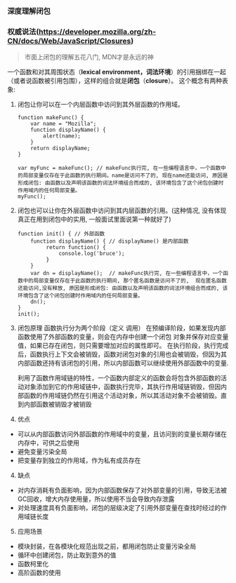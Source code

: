 ### 深度理解闭包

### 权威说法(https://developer.mozilla.org/zh-CN/docs/Web/JavaScript/Closures)

> 市面上闭包的理解五花八门, MDN才是永远的神

一个函数和对其周围状态（**lexical environment，词法环境**）的引用捆绑在一起（或者说函数被引用包围），这样的组合就是**闭包**（**closure**）。
这个概念有两种表象: 

1. 闭包让你可以在一个内层函数中访问到其外层函数的作用域。

   ```
   function makeFunc() {
       var name = "Mozilla";
       function displayName() {
           alert(name);
       }
       return displayName;
   }
   
   var myFunc = makeFunc(); // makeFunc执行完, 在一些编程语言中，一个函数中的局部变量仅存在于此函数的执行期间。name是访问不了的, 现在name还能访问, 原因是形成闭包: 由函数以及声明该函数的词法环境组合而成的, 该环境包含了这个闭包创建时作用域内的任何局部变量。
   myFunc();
   ```

   

2. 闭包也可以让你在外层函数中访问到其内层函数的引用。(这种情况, 没有体现真正在用到闭包中的实用, 一般面试里面说第一种就好了)

   ```
   function init() { // 外部函数
       function displayName() { // displayName() 是内部函数
       		return function() {
       			console.log('bruce');
       		}
       }
       var dn = displayName();  // makeFunc执行完, 在一些编程语言中，一个函数中的局部变量仅存在于此函数的执行期间, 那个匿名函数是访问不了的,  现在匿名函数还能访问,没有释放, 原因是形成闭包: 由函数以及声明该函数的词法环境组合而成的, 该环境包含了这个闭包创建时作用域内的任何局部变量。
       dn();
   }
   init();
   ```

1. 闭包原理
   函数执行分为两个阶段（定义 调用）
   在预编译阶段，如果发现内部函数使用了外部函数的变量，则会在内存中创建一个闭包 对象并保存对应变量值，如果已存在闭包，则只需要增加对应的属性即可。
   在执行阶段，执行完成后，函数执行上下文会被销毁，函数对闭包对象的引用也会被销毁，但因为其内部函数还持有该闭包的引用，所以内部函数可以继续使用外部函数中的变量.

   

    利用了函数作用域链的特性，一个函数内部定义的函数会将包含外部函数的活动对象添加到它的作用域链中，函数执行完毕，其执行作用域链销毁，但因内部函数的作用域链仍然在引用这个活动对象，所以其活动对象不会被销毁。直到内部函数被销毁才被销毁

2. 优点

 + 可以从内部函数访问外部函数的作用域中的变量，且访问到的变量长期存储在内存中，可供之后使用 
 + 避免变量污染全局
 + 把变量存到独立的作用域，作为私有成员存在 
4. 缺点
 + 对内存消耗有负面影响，因为内部函数保存了对外部变量的引用，导致无法被GC回收，增大内存使用量，所以使用不当会导致内存泄露
 + 对处理速度具有负面影响，闭包的层级决定了引用外部变量在查找时经过的作用域链长度
5. 应用场景
 + 模块封装，在各模块化规范出现之前，都用闭包防止变量污染全局
 + 循环中创建闭包，防止取到意外的值 
 + 函数柯里化
 + 高阶函数的使用